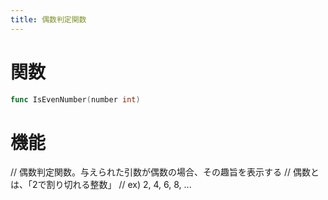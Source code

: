 ```yaml
---
title: 偶数判定関数
---
```

# 関数
```go
func IsEvenNumber(number int)
```

# 機能
// 偶数判定関数。与えられた引数が偶数の場合、その趣旨を表示する
// 偶数とは、「2で割り切れる整数」
// ex) 2, 4, 6, 8, ...